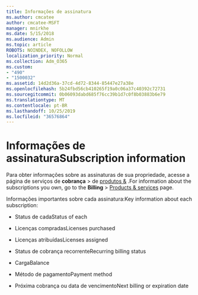 ```yaml
---
title: Informações de assinatura
ms.author: cmcatee
author: cmcatee-MSFT
manager: mnirkhe
ms.date: 5/15/2018
ms.audience: Admin
ms.topic: article
ROBOTS: NOINDEX, NOFOLLOW
localization_priority: Normal
ms.collection: Adm_O365
ms.custom:
- "490"
- "1500032"
ms.assetid: 14d2d36a-37cd-4d72-8344-85447e27a38e
ms.openlocfilehash: 5b24fbd56cb410265f19a0c06a37c40392c72731
ms.sourcegitcommit: 0b06093dabd685f76cc39b1d7c0f8b03883b6e79
ms.translationtype: MT
ms.contentlocale: pt-BR
ms.lasthandoff: 10/25/2019
ms.locfileid: "36576864"
---
```

# <a name="subscription-information"></a><span data-ttu-id="b1976-102">Informações de assinatura</span><span class="sxs-lookup"><span data-stu-id="b1976-102">Subscription information</span></span>

<span data-ttu-id="b1976-103">Para obter informações sobre as assinaturas de sua propriedade, acesse a página de serviços de **cobrança** \> de [produtos &](https://go.microsoft.com/fwlink/p/?linkid=842054) .</span><span class="sxs-lookup"><span data-stu-id="b1976-103">For information about the subscriptions you own, go to the **Billing** \> [Products & services](https://go.microsoft.com/fwlink/p/?linkid=842054) page.</span></span>
  
<span data-ttu-id="b1976-104">Informações importantes sobre cada assinatura:</span><span class="sxs-lookup"><span data-stu-id="b1976-104">Key information about each subscription:</span></span>
  
- <span data-ttu-id="b1976-105">Status de cada</span><span class="sxs-lookup"><span data-stu-id="b1976-105">Status of each</span></span>

- <span data-ttu-id="b1976-106">Licenças compradas</span><span class="sxs-lookup"><span data-stu-id="b1976-106">Licenses purchased</span></span>

- <span data-ttu-id="b1976-107">Licenças atribuídas</span><span class="sxs-lookup"><span data-stu-id="b1976-107">Licenses assigned</span></span>

- <span data-ttu-id="b1976-108">Status de cobrança recorrente</span><span class="sxs-lookup"><span data-stu-id="b1976-108">Recurring billing status</span></span>

- <span data-ttu-id="b1976-109">Carga</span><span class="sxs-lookup"><span data-stu-id="b1976-109">Balance</span></span>

- <span data-ttu-id="b1976-110">Método de pagamento</span><span class="sxs-lookup"><span data-stu-id="b1976-110">Payment method</span></span>

- <span data-ttu-id="b1976-111">Próxima cobrança ou data de vencimento</span><span class="sxs-lookup"><span data-stu-id="b1976-111">Next billing or expiration date</span></span>